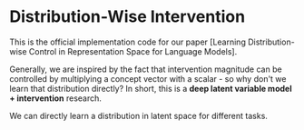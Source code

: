 # Distribution-Wise Intervention
This is the official implementation code for our paper [Learning Distribution-wise Control in Representation Space for Language Models].

Generally, we are inspired by the fact that intervention magnitude can be controlled by multiplying a concept vector with a scalar - so why don't we learn that distribution directly? In short, this is  a **deep latent variable model + intervention** research. 

We can directly learn a distribution in latent space for different tasks.


